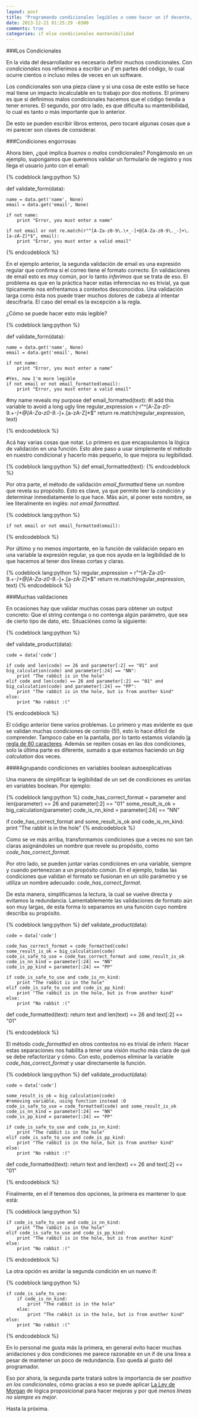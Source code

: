```yaml
---
layout: post
title: "Programando condicionales legibles o como hacer un if decente, primera parte"
date: 2013-12-21 01:25:29 -0300
comments: true
categories: if else condicionales mantenibilidad
---
```


###Los Condicionales

En la vida del desarrollador es necesario definir muchos condicionales. Con 
*condicionales* nos refierimos a escribir un *if* en partes del código, lo cual
ocurre cientos o incluso miles de veces en un software. 

Los condicionales son una pieza clave y si una cosa de este estilo se hace mal 
tiene un impacto incalculable en tu trabajo por dos motivos. El primero es que si 
definimos malos condicionales hacemos que el código tienda a tener errores. 
El segundo, por otro lado, es que dificulta su mantenibilidad, lo cual es tanto 
o más importante que lo anterior.

De esto se pueden escribir libros enteros, pero tocaré algunas cosas que a mi
parecer son claves de considerar.

<!-- more -->

###Condiciones engorrosas

Ahora bien, ¿qué implica *buenos* o *malos* condicionales? Pongámoslo en un 
ejemplo, supongamos que queremos validar un formulario de registro y nos llega 
el usuario junto con el email:

{% codeblock lang:python %}

def validate_form(data):

    name = data.get('name', None)
    email = data.get('email', None)

    if not name:
        print "Error, you must enter a name"

    if not email or not re.match(r"^[A-Za-z0-9\.\+_-]+@[A-Za-z0-9\._-]+\.[a-zA-Z]*$", email):
        print "Error, you must enter a valid email"

{% endcodeblock %}

En el ejemplo anterior, la segunda validación de email es una expresión regular
que confirma si el correo tiene el formato correcto. En validaciones de email
esto es muy común, por lo tanto *inferimos* que se trata de eso. El problema
es que en la práctica hacer estas inferencias no es trivial, ya que típicamente nos 
enfrentamos a contextos desconocidos. Una validación larga como ésta nos puede 
traer muchos dolores de cabeza al intentar descifrarla. El caso del email es la 
excepción a la regla.

¿Cómo se puede hacer esto más legible?

{% codeblock lang:python %}

def validate_form(data):

    name = data.get('name', None)
    email = data.get('email', None)

    if not name:
        print "Error, you must enter a name"

    #Yes, now I'm more legible
    if not email or not email_formatted(email):
        print "Error, you must enter a valid email"

#my name reveals my purpose
def email_formatted(text):
    #I add this variable to avoid a long ugly line
    regular_expression = r"^[A-Za-z0-9\.\+_-]+@[A-Za-z0-9\._-]+\.[a-zA-Z]*$"
    return re.match(regular_expression, text)

{% endcodeblock %}

Acá hay varias cosas que notar. Lo primero es que encapsulamos la lógica de 
validación en una función. Esto abre paso a usar simplemente el método en
nuestro condicional y hacerlo más pequeño, lo que mejora su legibilidad. 

{% codeblock lang:python %}
def email_formatted(text):
{% endcodeblock %}

Por otra parte, el método de validación *email_formatted* tiene un nombre que 
revela su propósito. Esto es clave, ya que permite leer la condición y determinar 
inmediatamente lo que hace. Más aún, al poner este nombre, se lee literalmente
 en inglés: *not email formatted*.

{% codeblock lang:python %}

    if not email or not email_formatted(email):

{% endcodeblock %}

Por último y no menos importante, en la función de validación
separo en una variable la expresión regular, ya que nos ayuda en la legibilidad 
de lo que hacemos al tener dos líneas cortas y claras.

{% codeblock lang:python %}
    regular_expression = r"^[A-Za-z0-9\.\+_-]+@[A-Za-z0-9\._-]+\.[a-zA-Z]*$"
    return re.match(regular_expression, text)
{% endcodeblock %}

###Muchas validaciones

En ocasiones hay que validar muchas cosas para obtener un output concreto: 
Que el string contenga o no contenga algún parámetro, que sea de cierto tipo de 
dato, etc. Situaciónes como la siguiente:

{% codeblock lang:python %}

def validate_product(data):

    code = data['code']

    if code and len(code) == 26 and parameter[:2] == "01" and big_calculation(code) and parameter[:24] == "NN":
        print "The rabbit is in the hole"
    elif code and len(code) == 26 and parameter[:2] == "01" and big_calculation(code) and parameter[:24] == "PP":
        print "The rabbit is in the hole, but is from another kind"
    else:
        print "No rabbit :("

{% endcodeblock %}

El código anterior tiene varios problemas. Lo primero y mas evidente es que
se validan muchas condiciones de corrido (5!), esto lo hace difícil de comprender. 
Tampoco cabe en la pantalla, por lo tanto estamos violando [la regla de 80 caracteres](http://programmers.stackexchange.com/questions/148677/why-is-80-characters-the-standard-limit-for-code-width).
Además se repiten cosas en las dos condiciones, solo la última parte es
diferente, sumado a que estamos haciendo un *big calculation* dos veces.

####Agrupando condiciones en variables boolean autoexplicativas

Una manera de simplificar la legibilidad de un set de condiciones es unirlas en 
variables boolean. Por ejemplo:

{% codeblock lang:python %}
code_has_correct_format = parameter and len(parameter) == 26 and parameter[:2] == "01"
some_result_is_ok = big_calculation(parameter)
code_is_nn_kind = parameter[:24] == "NN"

if code_has_correct_format and some_result_is_ok and code_is_nn_kind:
    print "The rabbit is in the hole"
{% endcodeblock %}

Como se ve más arriba, transformamos condiciones que a veces no son tan claras
asignándoles un nombre que revele su propósito, como *code_has_correct_format*.

Por otro lado, se pueden juntar varias condiciones en una variable, siempre y 
cuando pertenezcan a un propósito común. En el ejemplo, todas las 
condiciones que validan el formato se fusionan en un sólo parámetro y se utiliza
un nombre adecuado: *code_has_correct_format*.

De esta manera, simplificamos la lectura, la cual se vuelve directa y evitamos 
la redundancia. Lamentablemente las validaciones de formato aún son muy largas, 
de esta forma lo separamos en una función cuyo nombre describa su propósito.

{% codeblock lang:python %}
def validate_product(data):

    code = data['code']

    code_has_correct_format = code_formatted(code)
    some_result_is_ok = big_calculation(code)
    code_is_safe_to_use = code_has_correct_format and some_result_is_ok
    code_is_nn_kind = parameter[:24] == "NN"
    code_is_pp_kind = parameter[:24] == "PP"

    if code_is_safe_to_use and code_is_nn_kind:
        print "The rabbit is in the hole"
    elif code_is_safe_to_use and code_is_pp_kind:
        print "The rabbit is in the hole, but is from another kind"
    else:
        print "No rabbit :("

def code_formatted(text):
    return text and len(text) == 26 and text[:2] == "01"

{% endcodeblock %}

El método *code_formatted* en otros contextos no es trivial de inferir. Hacer
estas separaciones nos habilita a tener una visión mucho más clara de qué se debe
refactorizar y cómo. Con esto, podemos eliminar la variable 
*code_has_correct_format* y usar directamente la función.

{% codeblock lang:python %}
def validate_product(data):

    code = data['code']

    some_result_is_ok = big_calculation(code)
    #removing variable, using function instead :O
    code_is_safe_to_use = code_formatted(code) and some_result_is_ok
    code_is_nn_kind = parameter[:24] == "NN"
    code_is_pp_kind = parameter[:24] == "PP"

    if code_is_safe_to_use and code_is_nn_kind:
        print "The rabbit is in the hole"
    elif code_is_safe_to_use and code_is_pp_kind:
        print "The rabbit is in the hole, but is from another kind"
    else:
        print "No rabbit :("

def code_formatted(text):
    return text and len(text) == 26 and text[:2] == "01"

{% endcodeblock %}

Finalmente, en el if tenemos dos opciones, la primera es mantener lo que está:

{% codeblock lang:python %}

    if code_is_safe_to_use and code_is_nn_kind:
        print "The rabbit is in the hole"
    elif code_is_safe_to_use and code_is_pp_kind:
        print "The rabbit is in the hole, but is from another kind"
    else:
        print "No rabbit :("

{% endcodeblock %}

La otra opción es anidar la segunda condición en un nuevo if:

{% codeblock lang:python %}

    if code_is_safe_to_use:
        if code_is_nn_kind:
            print "The rabbit is in the hole"
        else:
            print "The rabbit is in the hole, but is from another kind"
    else:
        print "No rabbit :("

{% endcodeblock %}

En lo personal me gusta más la primera, en general evito hacer muchas anidaciones
y dos condiciones me parece razonable en un if de una linea a pesar de mantener un 
poco de redundancia. Eso queda al gusto del programador.

Eso por ahora, la segunda parte tratará sobre la importancia de ser *positivo
en los condicionales*, cómo gracias a eso se puede aplicar [La Ley de Morgan](http://es.wikipedia.org/wiki/Leyes_de_De_Morgan) 
de lógica proposicional para hacer mejoras y por qué *menos líneas no siempre es
mejor*.

Hasta la próxima.
